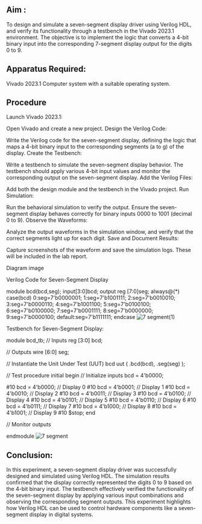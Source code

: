 ## Aim :
To design and simulate a seven-segment display driver using Verilog HDL, and verify its functionality through a testbench in the Vivado 2023.1 environment. The objective is to implement the logic that converts a 4-bit binary input into the corresponding 7-segment display output for the digits 0 to 9.

## Apparatus Required:
Vivado 2023.1 Computer system with a suitable operating system.

## Procedure

Launch Vivado 2023.1:

Open Vivado and create a new project. Design the Verilog Code:

Write the Verilog code for the seven-segment display, defining the logic that maps a 4-bit binary input to the corresponding segments (a to g) of the display. Create the Testbench:

Write a testbench to simulate the seven-segment display behavior. The testbench should apply various 4-bit input values and monitor the corresponding output on the seven-segment display. Add the Verilog Files:

Add both the design module and the testbench in the Vivado project. Run Simulation:

Run the behavioral simulation to verify the output. Ensure the seven-segment display behaves correctly for binary inputs 0000 to 1001 (decimal 0 to 9). Observe the Waveforms:

Analyze the output waveforms in the simulation window, and verify that the correct segments light up for each digit. Save and Document Results:

Capture screenshots of the waveform and save the simulation logs. These will be included in the lab report.

Diagram image

Verilog Code for Seven-Segment Display

module bcd(bcd,seg); input[3:0]bcd; output reg [7:0]seg; always@(*) case(bcd) 0:seg=7'b0000001; 1:seg=7'b1001111; 2:seg=7'b0010010; 3:seg=7'b0000110; 4:seg=7'b1001100; 5:seg=7'b0100100; 6:seg=7'b0100000; 7:seg=7'b0001111; 8:seg=7'b0000000; 9:seg=7'b0000100; default:seg=7'b1111111; endcase
![7 segment(1)](https://github.com/user-attachments/assets/20e0fb49-9592-441f-b441-beb9d4e64c8e)


Testbench for Seven-Segment Display:

module bcd_tb; // Inputs reg [3:0] bcd;

// Outputs wire [6:0] seg;

// Instantiate the Unit Under Test (UUT) bcd uut ( .bcd(bcd), .seg(seg) );

// Test procedure initial begin // Initialize inputs bcd = 4'b0000;

#10 bcd = 4'b0000; // Display 0
#10 bcd = 4'b0001; // Display 1
#10 bcd = 4'b0010; // Display 2
#10 bcd = 4'b0011; // Display 3
#10 bcd = 4'b0100; // Display 4
#10 bcd = 4'b0101; // Display 5
#10 bcd = 4'b0110; // Display 6
#10 bcd = 4'b0111; // Display 7
#10 bcd = 4'b1000; // Display 8
#10 bcd = 4'b1001; // Display 9
#10 $stop;
end

// Monitor outputs

endmodule
![7 segment](https://github.com/user-attachments/assets/db831b50-9dc4-41e4-84ca-56cfcce661d9)


## Conclusion:
In this experiment, a seven-segment display driver was successfully designed and simulated using Verilog HDL. The simulation results confirmed that the display correctly represented the digits 0 to 9 based on the 4-bit binary input. The testbench effectively verified the functionality of the seven-segment display by applying various input combinations and observing the corresponding segment outputs. This experiment highlights how Verilog HDL can be used to control hardware components like a seven-segment display in digital systems.
